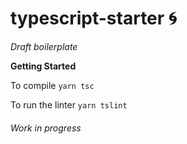 # typescript-starter 🌀

*Draft boilerplate*

**Getting Started**

To compile 
`yarn tsc`

To run the linter
`yarn tslint`


###### *Work in progress* 

